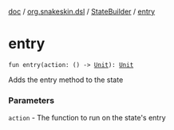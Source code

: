 [doc](../../index.md) / [org.snakeskin.dsl](../index.md) / [StateBuilder](index.md) / [entry](./entry.md)

# entry

`fun entry(action: () -> `[`Unit`](https://kotlinlang.org/api/latest/jvm/stdlib/kotlin/-unit/index.html)`): `[`Unit`](https://kotlinlang.org/api/latest/jvm/stdlib/kotlin/-unit/index.html)

Adds the entry method to the state

### Parameters

`action` - The function to run on the state's entry